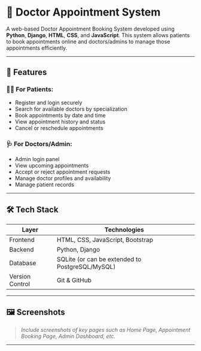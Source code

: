 # 🏥 Doctor Appointment System

A web-based Doctor Appointment Booking System developed using **Python**, **Django**, **HTML**, **CSS**, and **JavaScript**. This system allows patients to book appointments online and doctors/admins to manage those appointments efficiently.

---

## 🚀 Features

### 👨‍⚕️ For Patients:
- Register and login securely
- Search for available doctors by specialization
- Book appointments by date and time
- View appointment history and status
- Cancel or reschedule appointments

### 🩺 For Doctors/Admin:
- Admin login panel
- View upcoming appointments
- Accept or reject appointment requests
- Manage doctor profiles and availability
- Manage patient records

---

## 🛠️ Tech Stack

| Layer         | Technologies                            |
|---------------|-----------------------------------------|
| Frontend      | HTML, CSS, JavaScript, Bootstrap        |
| Backend       | Python, Django                          |
| Database      | SQLite (or can be extended to PostgreSQL/MySQL) |
| Version Control | Git & GitHub                          |

---

## 🖼️ Screenshots

> _Include screenshots of key pages such as Home Page, Appointment Booking Page, Admin Dashboard, etc._

---

